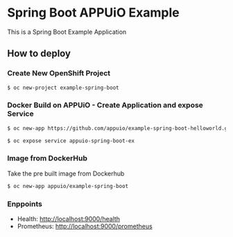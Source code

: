 # Spring Boot APPUiO Example

This is a Spring Boot Example Application

## How to deploy

### Create New OpenShift Project

```bash
$ oc new-project example-spring-boot
```

### Docker Build on APPUiO - Create Application and expose Service

```bash
$ oc new-app https://github.com/appuio/example-spring-boot-helloworld.git --strategy=docker --name=appuio-spring-boot-ex

$ oc expose service appuio-spring-boot-ex
```

### Image from DockerHub

Take the pre built image from Dockerhub

```bash
$ oc new-app appuio/example-spring-boot
```

### Enppoints

* Health: <http://localhost:9000/health>
* Prometheus: <http://localhost:9000/prometheus>

